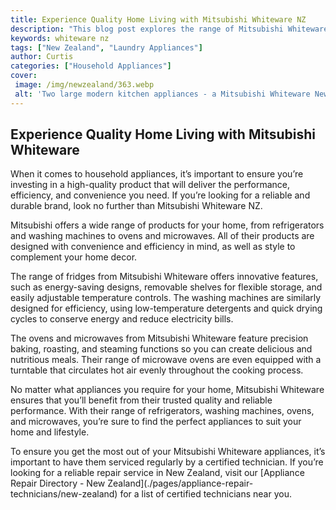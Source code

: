 ```yaml
---
title: Experience Quality Home Living with Mitsubishi Whiteware NZ
description: "This blog post explores the range of Mitsubishi Whiteware NZ products from simple cookware to high end kitchen items Discover the many ways you can enhance your living spaces to experience quality home living"
keywords: whiteware nz
tags: ["New Zealand", "Laundry Appliances"]
author: Curtis
categories: ["Household Appliances"]
cover: 
 image: /img/newzealand/363.webp
 alt: 'Two large modern kitchen appliances - a Mitsubishi Whiteware New Zealand fridge and a washing machine'
---
```

## Experience Quality Home Living with Mitsubishi Whiteware
When it comes to household appliances, it’s important to ensure you’re investing in a high-quality product that will deliver the performance, efficiency, and convenience you need. If you’re looking for a reliable and durable brand, look no further than Mitsubishi Whiteware NZ. 

Mitsubishi offers a wide range of products for your home, from refrigerators and washing machines to ovens and microwaves. All of their products are designed with convenience and efficiency in mind, as well as style to complement your home decor. 

The range of fridges from Mitsubishi Whiteware offers innovative features, such as energy-saving designs, removable shelves for flexible storage, and easily adjustable temperature controls. The washing machines are similarly designed for efficiency, using low-temperature detergents and quick drying cycles to conserve energy and reduce electricity bills. 

The ovens and microwaves from Mitsubishi Whiteware feature precision baking, roasting, and steaming functions so you can create delicious and nutritious meals. Their range of microwave ovens are even equipped with a turntable that circulates hot air evenly throughout the cooking process. 

No matter what appliances you require for your home, Mitsubishi Whiteware ensures that you’ll benefit from their trusted quality and reliable performance. With their range of refrigerators, washing machines, ovens, and microwaves, you’re sure to find the perfect appliances to suit your home and lifestyle. 

To ensure you get the most out of your Mitsubishi Whiteware appliances, it’s important to have them serviced regularly by a certified technician. If you’re looking for a reliable repair service in New Zealand, visit our [Appliance Repair Directory - New Zealand](./pages/appliance-repair- technicians/new-zealand) for a list of certified technicians near you.

